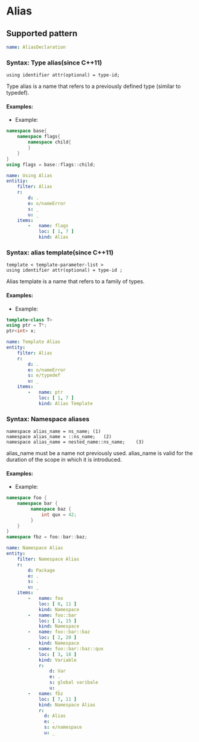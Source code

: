 # Alias

## Supported pattern
```yaml
name: AliasDeclaration
```
### Syntax: Type alias(since C++11)
```text
using identifier attr(optional) = type-id;
```
Type alias is a name that refers to a previously defined type (similar to typedef).

#### Examples: 

- Example:
```cpp
namespace base{
    namespace flags{
        namespace child{
        }
    }
}
using flags = base::flags::child;
```

```yaml
name: Using Alias
entitiy:
    filter: Alias
    r:
        d: .
        e: o/nameError
        s: _
        u: _
    items:
        -   name: flags
            loc: [ 1, 7 ]
            kind: Alias
```

### Syntax: alias template(since C++11)
```text
template < template-parameter-list >
using identifier attr(optional) = type-id ;
```
Alias template is a name that refers to a family of types.
#### Examples: 

- Example:
```cpp
template<class T>
using ptr = T*; 
ptr<int> x;
```

```yaml
name: Template Alias
entity:
    filter: Alias
    r:
        d: .
        e: o/nameError
        s: e/typedef
        u: _
    items:
        -   name: ptr
            loc: [ 1, 7 ]
            kind: Alias Template
```

### Syntax: Namespace aliases



```text
namespace alias_name = ns_name;	(1)	
namespace alias_name = ::ns_name;	(2)	
namespace alias_name = nested_name::ns_name;	(3)
```

alias_name must be a name not previously used. alias_name is valid for the duration of the scope in which it is introduced.

#### Examples: 

- Example:
```cpp
namespace foo {
    namespace bar {
         namespace baz {
             int qux = 42;
         }
    }
}
namespace fbz = foo::bar::baz;
```

```yaml
name: Namespace Alias
entity:
    filter: Namespace Alias
    r:
        d: Package
        e: .
        s: .
        u: _
    items:
        -   name: foo
            loc: [ 0, 11 ]
            kind: Namespace
        -   name: foo::bar
            loc: [ 1, 15 ]
            kind: Namespace
        -   name: foo::bar::baz
            loc: [ 2, 20 ]
            kind: Namespace
        -   name: foo::bar::baz::qux
            loc: [ 3, 18 ]
            kind: Variable
            r:
                d: Var
                e: .
                s: global varibale
                u: _
        -   name: fbz
            loc: [ 7, 11 ]
            kind: Namespace Alias
            r:
              d: Alias
              e: .
              s: e/namespace
              u: _
```